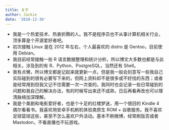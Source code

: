 ```yaml
---
title: 关于
author: Jackie
date: '2018-12-30'
---
```


- 我是一个热爱技术、热衷折腾的人。我不是程序员也不从事计算机相关行业，顶多算是个开源爱好者吧。  
- 初次接触 Linux 是在 2012 年左右，个人最喜欢的 distro 是 Gentoo，目前使用 Debian。 
- 我目前经常接触一些 R 语言数据整理和统计分析，所以博文大多数也都是与此相关。涉及到的有 R、Python、PostgreSQL，当然还有 Shell。
- 我有点懒，所以博文都是记起来就更新一点，但是我一般会刻意写一些我自己实际碰到的很有必要写下来的，但网上资料却不是很多或不好找的东西；或者是经常用到但我又记不住需要一次一次查的。我同时也会记录一些日常碰到的问题和我自己的解决办法，有的时候写出来还不成熟，日后再看再改也可以理清脉络加深理解。  
- 我是个美剧和电影爱好者，也是个十足的红楼梦迷，用一个很旧的 Kindle 4 偶尔看看书。我喜欢用安卓手机刷机体验类原生 ROM + 谷歌服务。我不喜欢足球篮球这些，甚至不怎么喜欢户外活动。基本不刷微博，经常刷饭否或者 Mastodon，不看直播也不玩游戏。
